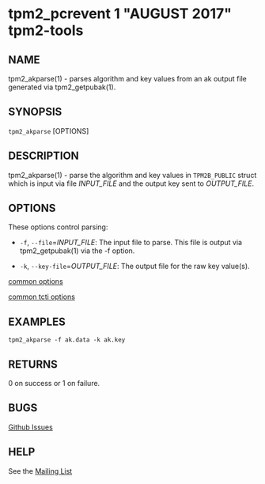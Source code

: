 tpm2_pcrevent 1 "AUGUST 2017" tpm2-tools
==================================================

NAME
----

tpm2_akparse(1) - parses algorithm and key values from an ak output file generated via tpm2_getpubak(1).

SYNOPSIS
--------

`tpm2_akparse` [OPTIONS]

DESCRIPTION
-----------

tpm2_akparse(1) - parse the algorithm and key values in `TPM2B_PUBLIC` struct
which is input via file _INPUT\_FILE_ and the output key sent to _OUTPUT\_FILE_.

OPTIONS
-------

These options control parsing:

  * `-f`, `--file`=_INPUT_FILE_:
    The input file to parse. This file is output via tpm2_getpubak(1) via the -f option.

  * `-k`, `--key-file`=_OUTPUT_FILE_:
    The output file for the raw key value(s).

[common options](common/options.md)

[common tcti options](common/tcti.md)

EXAMPLES
--------

```
tpm2_akparse -f ak.data -k ak.key
```

RETURNS
-------
0 on success or 1 on failure.

BUGS
----
[Github Issues](https://github.com/01org/tpm2-tools/issues)

HELP
----
See the [Mailing List](https://lists.01.org/mailman/listinfo/tpm2)

